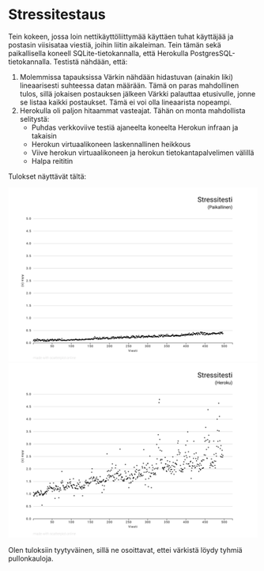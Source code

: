 # Stressitestaus

Tein kokeen, jossa loin nettikäyttöliittymää käyttäen tuhat käyttäjää ja postasin viisisataa viestiä, joihin liitin aikaleiman. Tein tämän sekä paikallisella koneell SQLite-tietokannalla, että Herokulla PostgresSQL-tietokannalla. Testistä nähdään, että:

1. Molemmissa tapauksissa Värkin nähdään hidastuvan (ainakin liki) lineaarisesti suhteessa datan määrään. Tämä on paras mahdollinen tulos, sillä jokaisen postauksen jälkeen Värkki palauttaa etusivulle, jonne se listaa kaikki postaukset. Tämä ei voi olla lineaarista nopeampi.
2. Herokulla oli paljon hitaammat vasteajat. Tähän on monta mahdollista selitystä:
    * Puhdas verkkoviive testiä ajaneelta koneelta Herokun infraan ja takaisin
    * Herokun virtuaalikoneen laskennallinen heikkous
    * Viive herokun virtuaalikoneen ja herokun tietokantapalvelimen välillä
    * Halpa reititin

Tulokset näyttävät tältä:

![Paikallinen](stresstest-local.svg)
![Heroku](stresstest-heroku.svg)

Olen tuloksiin tyytyväinen, sillä ne osoittavat, ettei värkistä löydy tyhmiä pullonkauloja.
